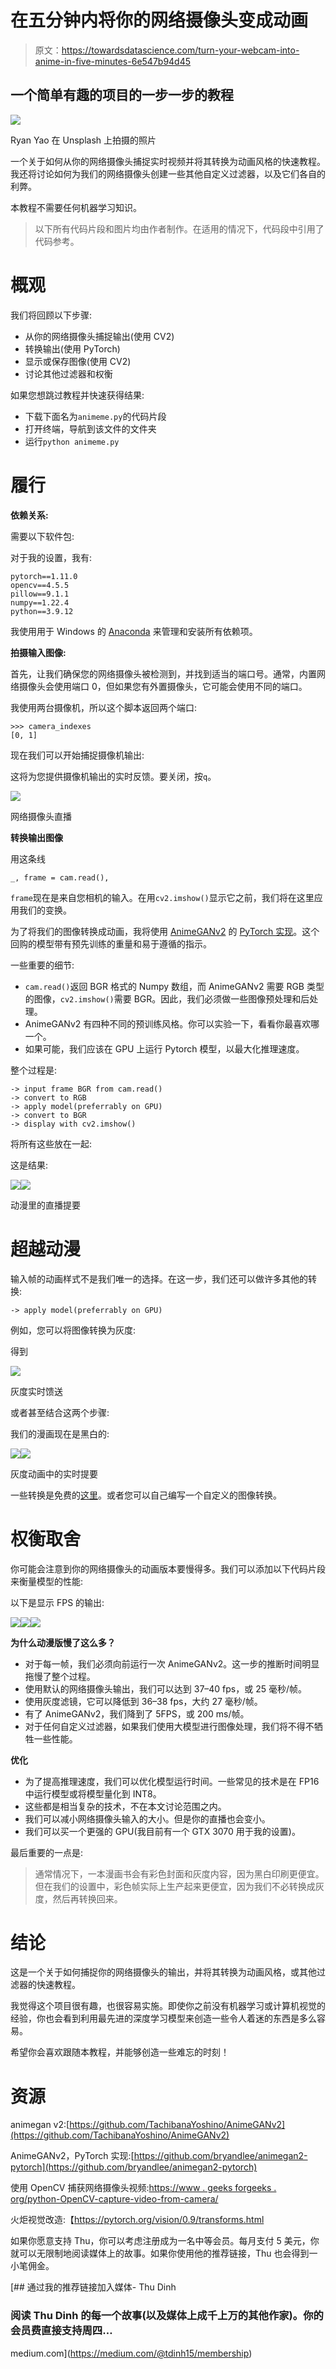 # 在五分钟内将你的网络摄像头变成动画

> 原文：<https://towardsdatascience.com/turn-your-webcam-into-anime-in-five-minutes-6e547b94d45>

## 一个简单有趣的项目的一步一步的教程

![](img/55e91e065a42959d38404a84f902feb0.png)

Ryan Yao 在 Unsplash 上拍摄的照片

一个关于如何从你的网络摄像头捕捉实时视频并将其转换为动画风格的快速教程。我还将讨论如何为我们的网络摄像头创建一些其他自定义过滤器，以及它们各自的利弊。

本教程不需要任何机器学习知识。

> 以下所有代码片段和图片均由作者制作。在适用的情况下，代码段中引用了代码参考。

# 概观

我们将回顾以下步骤:

*   从你的网络摄像头捕捉输出(使用 CV2)
*   转换输出(使用 PyTorch)
*   显示或保存图像(使用 CV2)
*   讨论其他过滤器和权衡

如果您想跳过教程并快速获得结果:

*   下载下面名为`animeme.py`的代码片段
*   打开终端，导航到该文件的文件夹
*   运行`python animeme.py`

# 履行

**依赖关系:**

需要以下软件包:

对于我的设置，我有:

```
pytorch==1.11.0
opencv==4.5.5
pillow==9.1.1
numpy==1.22.4
python==3.9.12
```

我使用用于 Windows 的 [Anaconda](https://www.anaconda.com/products/distribution) 来管理和安装所有依赖项。

**拍摄输入图像:**

首先，让我们确保您的网络摄像头被检测到，并找到适当的端口号。通常，内置网络摄像头会使用端口 0，但如果您有外置摄像头，它可能会使用不同的端口。

我使用两台摄像机，所以这个脚本返回两个端口:

```
>>> camera_indexes
[0, 1]
```

现在我们可以开始捕捉摄像机输出:

这将为您提供摄像机输出的实时反馈。要关闭，按`q`。

![](img/fdee6a4ebdab8ccf47825d8e952236b7.png)

网络摄像头直播

**转换输出图像**

用这条线

```
_, frame = cam.read(), 
```

`frame`现在是来自您相机的输入。在用`cv2.imshow()`显示它之前，我们将在这里应用我们的变换。

为了将我们的图像转换成动画，我将使用 [AnimeGANv2](https://github.com/TachibanaYoshino/AnimeGANv2) 的 [PyTorch 实现](https://github.com/bryandlee/animegan2-pytorch)。这个回购的模型带有预先训练的重量和易于遵循的指示。

一些重要的细节:

*   `cam.read()`返回 BGR 格式的 Numpy 数组，而 AnimeGANv2 需要 RGB 类型的图像，`cv2.imshow()`需要 BGR。因此，我们必须做一些图像预处理和后处理。
*   AnimeGANv2 有四种不同的预训练风格。你可以实验一下，看看你最喜欢哪一个。
*   如果可能，我们应该在 GPU 上运行 Pytorch 模型，以最大化推理速度。

整个过程是:

```
-> input frame BGR from cam.read()
-> convert to RGB 
-> apply model(preferrably on GPU) 
-> convert to BGR 
-> display with cv2.imshow()
```

将所有这些放在一起:

这是结果:

![](img/e881211d04134583c7f605b982a66091.png)![](img/6ee4e3a72e746310cd4a225c0b87a4d8.png)

动漫里的直播提要

# 超越动漫

输入帧的动画样式不是我们唯一的选择。在这一步，我们还可以做许多其他的转换:

```
-> apply model(preferrably on GPU)
```

例如，您可以将图像转换为灰度:

得到

![](img/229bb08a339f6a02e64eb4d5b9345061.png)

灰度实时馈送

或者甚至结合这两个步骤:

我们的漫画现在是黑白的:

![](img/81bc32c62b440e2dff464f6bfc60c266.png)![](img/c282abf59b7e9597a97855e2b489fb5e.png)

灰度动画中的实时提要

一些转换是免费的[这里](https://pytorch.org/vision/0.9/transforms.html)。或者您可以自己编写一个自定义的图像转换。

# 权衡取舍

你可能会注意到你的网络摄像头的动画版本要慢得多。我们可以添加以下代码片段来衡量模型的性能:

以下是显示 FPS 的输出:

![](img/f99e945c28d1335684ad89e9d96874e2.png)![](img/825d983ccbdd6baf3e5e4844d46e915c.png)![](img/61e4008217325c71c33b9058a9b6b40d.png)

**为什么动漫版慢了这么多？**

*   对于每一帧，我们必须向前运行一次 AnimeGANv2。这一步的推断时间明显拖慢了整个过程。
*   使用默认的网络摄像头输出，我们可以达到 37–40 fps，或 25 毫秒/帧。
*   使用灰度滤镜，它可以降低到 36–38 fps，大约 27 毫秒/帧。
*   有了 AnimeGANv2，我们降到了 5FPS，或 200 ms/帧。
*   对于任何自定义过滤器，如果我们使用大模型进行图像处理，我们将不得不牺牲一些性能。

**优化**

*   为了提高推理速度，我们可以优化模型运行时间。一些常见的技术是在 FP16 中运行模型或将模型量化到 INT8。
*   这些都是相当复杂的技术，不在本文讨论范围之内。
*   我们可以减小网络摄像头输入的大小。但是你的直播也会变小。
*   我们可以买一个更强的 GPU(我目前有一个 GTX 3070 用于我的设置)。

最后重要的一点是:

> 通常情况下，一本漫画书会有彩色封面和灰度内容，因为黑白印刷更便宜。但在我们的设置中，彩色帧实际上生产起来更便宜，因为我们不必转换成灰度，然后再转换回来。

# 结论

这是一个关于如何捕捉你的网络摄像头的输出，并将其转换为动画风格，或其他过滤器的快速教程。

我觉得这个项目很有趣，也很容易实施。即使你之前没有机器学习或计算机视觉的经验，你也会看到利用最先进的深度学习模型来创造一些令人着迷的东西是多么容易。

希望你会喜欢跟随本教程，并能够创造一些难忘的时刻！

# 资源

animegan v2:[https://github.com/TachibanaYoshino/AnimeGANv2](https://github.com/TachibanaYoshino/AnimeGANv2)

AnimeGANv2，PyTorch 实现:[https://github.com/bryandlee/animegan2-pytorch](https://github.com/bryandlee/animegan2-pytorch)

使用 OpenCV 捕获网络摄像头视频:[https://www . geeks forgeeks . org/python-OpenCV-capture-video-from-camera/](https://www.geeksforgeeks.org/python-opencv-capture-video-from-camera/)

火炬视觉改造:【https://pytorch.org/vision/0.9/transforms.html 

如果你愿意支持 Thu，你可以考虑注册成为一名中等会员。每月支付 5 美元，你就可以无限制地阅读媒体上的故事。如果你使用他的推荐链接，Thu 也会得到一小笔佣金。

[](https://medium.com/@tdinh15/membership) [## 通过我的推荐链接加入媒体- Thu Dinh

### 阅读 Thu Dinh 的每一个故事(以及媒体上成千上万的其他作家)。你的会员费直接支持周四…

medium.com](https://medium.com/@tdinh15/membership)